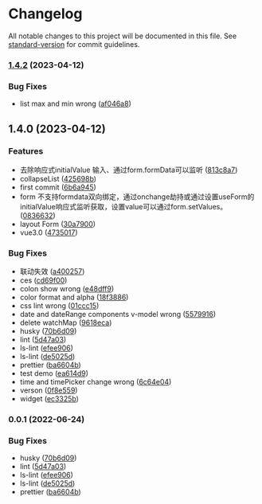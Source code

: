 # Changelog

All notable changes to this project will be documented in this file. See [standard-version](https://github.com/conventional-changelog/standard-version) for commit guidelines.

### [1.4.2](https://github.com/PathFun/swizzle/compare/v1.4.0...v1.4.2) (2023-04-12)


### Bug Fixes

* list max and min wrong ([af046a8](https://github.com/PathFun/swizzle/commit/af046a8fa771701350144ebe8e4b0ad65498990b))

## 1.4.0 (2023-04-12)


### Features

* 去除响应式initialValue 输入、通过form.formData可以监听 ([813c8a7](https://github.com/PathFun/swizzle/commit/813c8a7c99a9573be426c5f6db61f04d81db0965))
* collapseList ([425698b](https://github.com/PathFun/swizzle/commit/425698b6d803b33230febd59121c41247f61f7f5))
* first commit ([6b6a945](https://github.com/PathFun/swizzle/commit/6b6a945011f7e2a252d54516380e07d42cbc35a6))
* form 不支持formdata双向绑定，通过onchange劫持或通过设置useForm的initialValue响应式监听获取，设置value可以通过form.setValues。 ([0836632](https://github.com/PathFun/swizzle/commit/08366326b86efc8e047ae273efeb668455fd957f))
* layout Form ([30a7900](https://github.com/PathFun/swizzle/commit/30a7900d5ba18e0d686bfba1dc51d2d1db10bdca))
* vue3.0 ([4735017](https://github.com/PathFun/swizzle/commit/4735017c9b62321222d23f04b840630d35e777c8))


### Bug Fixes

* 联动失效 ([a400257](https://github.com/PathFun/swizzle/commit/a40025774c70f036bc78b46d812791411b5e644c))
* ces ([cd69f00](https://github.com/PathFun/swizzle/commit/cd69f0050fa0cf6ea38d1c6af676fa8cbe355633))
* colon show wrong ([e48dff9](https://github.com/PathFun/swizzle/commit/e48dff9d95c74a6905ba038538155188e1ec935e))
* color format and alpha ([18f3886](https://github.com/PathFun/swizzle/commit/18f3886ed7a361ac5ba523b724a45713c255fc92))
* css lint wrong ([01ccc15](https://github.com/PathFun/swizzle/commit/01ccc1522b77b111e67081f96ad4e43be90d3a04))
* date and dateRange components v-model wrong ([5579916](https://github.com/PathFun/swizzle/commit/55799162bfabc1a350a3185de01cf21e67b75b09))
* delete watchMap ([9618eca](https://github.com/PathFun/swizzle/commit/9618eca7ff44cecb0197e98d5154637505461b0d))
* husky ([70b6d09](https://github.com/PathFun/swizzle/commit/70b6d09b5625fc0d3fe539d1c3980fc6121f9350))
* lint ([5d47a03](https://github.com/PathFun/swizzle/commit/5d47a039dcb0f31190f1cd9ae5fbb7945eadcb8b))
* ls-lint ([efee906](https://github.com/PathFun/swizzle/commit/efee9061279a80c064aed7968cf379e12048ff96))
* ls-lint ([de5025d](https://github.com/PathFun/swizzle/commit/de5025dc1db2b53c5073b2b1dac43dc71cf94faf))
* prettier ([ba6604b](https://github.com/PathFun/swizzle/commit/ba6604bed580262456183f39db8a1854a942950b))
* test demo ([ea614d9](https://github.com/PathFun/swizzle/commit/ea614d9bc876bd00eb1a03619372c36f92be763a))
* time and timePicker change wrong ([6c64e04](https://github.com/PathFun/swizzle/commit/6c64e04d5755afd514c8e99d6082458120718d0c))
* verson ([0f8e559](https://github.com/PathFun/swizzle/commit/0f8e559c8bc26976dc654e6255d9518cd4c5661a))
* widget ([ec3325b](https://github.com/PathFun/swizzle/commit/ec3325ba9f42b30ab43f8ba82204d61018c24030))

### 0.0.1 (2022-06-24)


### Bug Fixes

* husky ([70b6d09](https://github.com/PathFun/vite-template/commit/70b6d09b5625fc0d3fe539d1c3980fc6121f9350))
* lint ([5d47a03](https://github.com/PathFun/vite-template/commit/5d47a039dcb0f31190f1cd9ae5fbb7945eadcb8b))
* ls-lint ([efee906](https://github.com/PathFun/vite-template/commit/efee9061279a80c064aed7968cf379e12048ff96))
* ls-lint ([de5025d](https://github.com/PathFun/vite-template/commit/de5025dc1db2b53c5073b2b1dac43dc71cf94faf))
* prettier ([ba6604b](https://github.com/PathFun/vite-template/commit/ba6604bed580262456183f39db8a1854a942950b))
